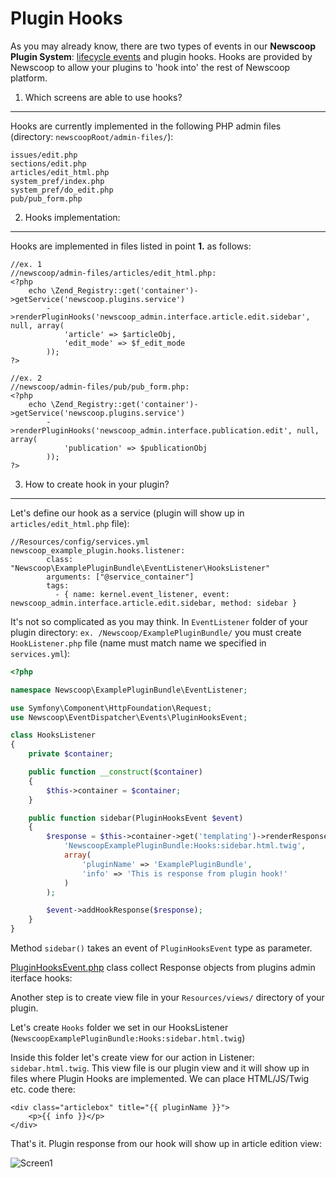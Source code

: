 Plugin Hooks
======================

As you may already know, there are two types of events in our **Newscoop Plugin System**: [lifecycle events](Lifecycle_Subscriber_Managing) and plugin hooks. Hooks are provided by Newscoop to allow your plugins to 'hook into' the rest of Newscoop platform.

1. Which screens are able to use hooks?
-------------

Hooks are currently implemented in the following PHP admin files (directory: `newscoopRoot/admin-files/`):
````
issues/edit.php
sections/edit.php
articles/edit_html.php
system_pref/index.php
system_pref/do_edit.php
pub/pub_form.php
````
2. Hooks implementation:
-------------
Hooks are implemented in files listed in point **1.** as follows:
````
//ex. 1
//newscoop/admin-files/articles/edit_html.php:
<?php 
    echo \Zend_Registry::get('container')->getService('newscoop.plugins.service')
        ->renderPluginHooks('newscoop_admin.interface.article.edit.sidebar', null, array(
            'article' => $articleObj, 
            'edit_mode' => $f_edit_mode
        ));
?>

//ex. 2
//newscoop/admin-files/pub/pub_form.php:
<?php 
    echo \Zend_Registry::get('container')->getService('newscoop.plugins.service')
        ->renderPluginHooks('newscoop_admin.interface.publication.edit', null, array(
            'publication' => $publicationObj
        ));
?>
````
3. How to create hook in your plugin?
-------------
Let's define our hook as a service (plugin will show up in `articles/edit_html.php` file):
````
//Resources/config/services.yml
newscoop_example_plugin.hooks.listener:
        class:     "Newscoop\ExamplePluginBundle\EventListener\HooksListener"
        arguments: ["@service_container"]
        tags:
          - { name: kernel.event_listener, event: newscoop_admin.interface.article.edit.sidebar, method: sidebar }
````

It's not so complicated as you may think. In `EventListener` folder of your plugin directory: `ex. /Newscoop/ExamplePluginBundle/` you must create `HookListener.php` file (name must match name we specified in `services.yml`):

````php
<?php

namespace Newscoop\ExamplePluginBundle\EventListener;

use Symfony\Component\HttpFoundation\Request;
use Newscoop\EventDispatcher\Events\PluginHooksEvent;

class HooksListener
{
    private $container;

    public function __construct($container)
    {
        $this->container = $container;
    }

    public function sidebar(PluginHooksEvent $event)
    {
        $response = $this->container->get('templating')->renderResponse(
            'NewscoopExamplePluginBundle:Hooks:sidebar.html.twig',
            array(
                'pluginName' => 'ExamplePluginBundle',
                'info' => 'This is response from plugin hook!'
            )
        );

        $event->addHookResponse($response);
    }
}
````
Method `sidebar()` takes an event of `PluginHooksEvent` type as parameter.

[PluginHooksEvent.php](https://github.com/sourcefabric/Newscoop/blob/master/newscoop/library/Newscoop/EventDispatcher/Events/PluginHooksEvent.php) class collect Response objects from plugins admin iterface hooks: 


Another step is to create view file in your `Resources/views/` directory of your plugin.

Let's create `Hooks` folder we set in our HooksListener (`NewscoopExamplePluginBundle:Hooks:sidebar.html.twig`)

Inside this folder let's create view for our action in Listener: `sidebar.html.twig`.
This view file is our plugin view and it will show up in files where Plugin Hooks are implemented. We can place HTML/JS/Twig etc. code there:

````
<div class="articlebox" title="{{ pluginName }}">
    <p>{{ info }}</p>
</div>
````
That's it. Plugin response from our hook will show up in article edition view:

![Screen1](http://i41.tinypic.com/16a1j85.png)
